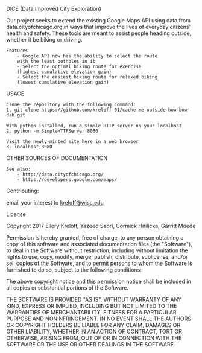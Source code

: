 DICE (Data Improved City Exploration)

Our project seeks to extend the existing Google Maps API using
data from data.cityofchicago.org,in ways that improve the lives
of everyday citizens' health and safety. These tools are meant
to assist people heading outside, whether it be biking or driving.

    Features
        - Google API now has the ability to select the route
        with the least potholes in it
        - Select the optimal biking route for exercise
        (highest cumulative elevation gain)
        - Select the easiest biking route for relaxed biking
        (lowest cumulative elevation gain)

USAGE

    Clone the repository with the following command:
    1. git clone https://github.com/kreloff-01/cache-me-outside-how-bow-dah.git

    With python installed, run a simple HTTP server on your localhost
    2. python -m SimpleHTTPServer 8080

    Visit the newly-minted site here in a web browser
    3. localhost:8080


OTHER SOURCES OF DOCUMENTATION

    See also:
        - http://data.cityofchicago.org/
        - https://developers.google.com/maps/
        
Contributing:

email your interest to kreloff@wisc.edu

License

Copyright 2017 Ellery Kreloff, Yazeed Sabri, Cormick Hnilicka, Garritt Moede

Permission is hereby granted, free of charge, to any person obtaining a copy of this
software and associated documentation files (the "Software"), to deal in the Software
without restriction, including without limitation the rights to use, copy, modify,
merge, publish, distribute, sublicense, and/or sell copies of the Software, and to
permit persons to whom the Software is furnished to do so, subject to the following conditions:

The above copyright notice and this permission notice shall be included in all copies
or substantial portions of the Software.

THE SOFTWARE IS PROVIDED "AS IS", WITHOUT WARRANTY OF ANY KIND, EXPRESS OR IMPLIED,
INCLUDING BUT NOT LIMITED TO THE WARRANTIES OF MERCHANTABILITY, FITNESS FOR A PARTICULAR PURPOSE
AND NONINFRINGEMENT. IN NO EVENT SHALL THE AUTHORS OR COPYRIGHT HOLDERS BE LIABLE FOR ANY CLAIM,
DAMAGES OR OTHER LIABILITY, WHETHER IN AN ACTION OF CONTRACT, TORT OR OTHERWISE, ARISING FROM,
OUT OF OR IN CONNECTION WITH THE SOFTWARE OR THE USE OR OTHER DEALINGS IN THE SOFTWARE.
